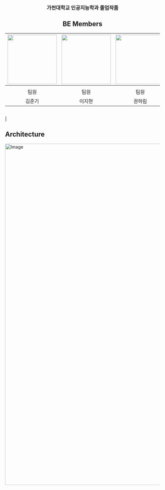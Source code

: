 <div align=center>

### 가천대학교 인공지능학과 졸업작품

## BE Members
<img width="160px" src=""/> | <img width="160px" src=""/> | <img width="160px" src=""/> | <img width="160px" src=""/> | 
|:-----:|:-----:|:-----:|:-----:|
|[](https://github.com/)|[](https://github.com/)|[](https://github.com/KwonHalim)|[](https://github.com/)|
|팀원|팀원|팀원|팀원|
|김준기<br/>|이지현<br/>|권하림<br/>|나송주<br/>|

</div>
<br/>
                               |


## Architecture
<img width="1110" alt="Image" src="https://github.com/user-attachments/assets/60c16f0a-7cc7-49f7-b19e-17803fb8cd6c" />

##
